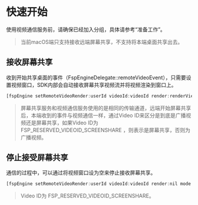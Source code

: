 # 快速开始

使用视频通信服务前，请确保已经加入分组，具体请参考“准备工作”。

> 当前macOS端只支持接收远端屏幕共享，不支持将本端桌面共享出去。

## 接收屏幕共享


收到开始共享桌面的事件（FspEngineDelegate::remoteVideoEvent），只需要设置视频窗口，SDK内部会自动接收屏幕共享视频流并将视频渲染到窗口上。

```js
[fspEngine setRemoteVideoRender:userId videoId:videoId render:renderView mode:renderMode];
```

> 屏幕共享服务和视频通信服务使用的是相同的传输通道，远端开始屏幕共享后，本端收到的事件与视频通信一样，通过Video ID来区分是到底是广播视频还是屏幕共享，如果Video ID为 FSP_RESERVED_VIDEOID_SCREENSHARE ，则表示是屏幕共享，否则为广播视频。


## 停止接受屏幕共享

通信的过程中，可以通过将视频窗口设为空来停止接收屏幕共享。

```js
[fspEngine setRemoteVideoRender:userId videoId:videoId render:nil mode:renderMode];
```

> Video ID为 FSP_RESERVED_VIDEOID_SCREENSHARE。
